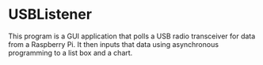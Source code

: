 USBListener
===========

This program is a GUI application that polls a USB radio transceiver for data from a Raspberry Pi. It then inputs that data using asynchronous programming to a list box and a chart.
